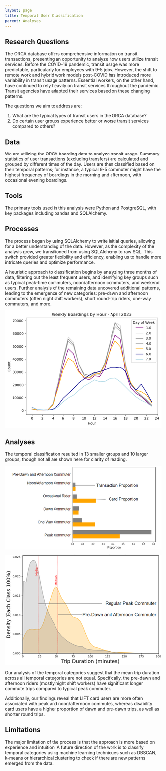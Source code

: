 ```yaml
---
layout: page
title: Temporal User Classification
parent: Analyses
---
```

## Research Questions

The ORCA database offers comprehensive information on transit transactions, presenting an opportunity to analyze how users utilize transit services. Before the COVID-19 pandemic, transit usage was more predictable, particularly for employees with 9-5 jobs. However, the shift to remote work and hybrid work models post-COVID has introduced more variability in transit usage patterns. Essential workers, on the other hand, have continued to rely heavily on transit services throughout the pandemic. Transit agencies have adapted their services based on these changing patterns.

The questions we aim to address are:

1. What are the typical types of transit users in the ORCA database?
2. Do certain user groups experience better or worse transit services compared to others?

## Data

We are utilizing the ORCA boarding data to analyze transit usage. Summary statistics of user transactions (excluding transfers) are calculated and grouped by different times of the day. Users are then classified based on their temporal patterns; for instance, a typical 9-5 commuter might have the highest frequency of boardings in the morning and afternoon, with occasional evening boardings.

## Tools 

The primary tools used in this analysis were Python and PostgreSQL, with key packages including pandas and SQLAlchemy. 

## Processes

The process began by using SQLAlchemy to write initial queries, allowing for a better understanding of the data. However, as the complexity of the analysis grew, we transitioned from using SQLAlchemy to raw SQL. This switch provided greater flexibility and efficiency, enabling us to handle more intricate queries and optimize performance.

A heuristic approach to classification begins by analyzing three months of data, filtering out the least frequent users, and identifying key groups such as typical peak-time commuters, noon/afternoon commuters, and weekend users. Further analysis of the remaining data uncovered additional patterns, leading to the emergence of new categories: pre-dawn and afternoon commuters (often night shift workers), short round-trip riders, one-way commuters, and more.

![Weekly Boardings](assets/img/weekly_boardings.png) 

## Analyses

The temporal classification resulted in 13 smaller groups and 10 larger groups, though not all are shown here for clarity of reading. 

![Temporal Groups](assets/img/temporal%20groups.png)

![Trip Duration Distribution Comparison](assets/img/distribution.png)

Our analysis of the temporal categories suggest that the mean trip duration across all temporal categories are not equal. Specifically, the pre-dawn and afternoon riders (mostly night shift workers) have significant longer commute trips compared to typical peak commuter.

Additionally, our findings reveal that LIFT card users are more often associated with peak and noon/afternoon commutes, whereas disability card users have a higher proportion of dawn and pre-dawn trips, as well as shorter round trips.

## Limitations

The major limitation of the process is that the approach is more based on experience and intuition. A future direction of the work is to classify temporal categories using machine learning techniques such as DBSCAN, k-means or hierarchical clustering to check if there are new patterns emerged from the data.

